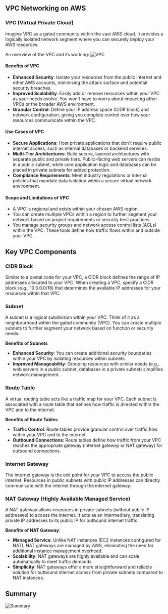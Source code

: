 ## VPC Networking on AWS

### VPC (Virtual Private Cloud)
Imagine VPC as a gated community within the vast AWS cloud. It provides a logically isolated network segment where you can securely deploy your AWS resources.

An overview of the VPC and its working:
![VPC](https://imgur.com/HKjSph1.png)

#### Benefits of VPC
* **Enhanced Security**: Isolate your resources from the public internet and other AWS accounts, minimising the attack surface and potential security breaches.
* **Improved Scalability**: Easily add or remove resources within your VPC as your needs evolve. You won't have to worry about impacting other VPCs or the broader AWS environment.
* **Granular Control**: Define your IP address space (CIDR block) and network configuration, giving you complete control over how your resources communicate within the VPC.

#### Use Cases of VPC
* **Secure Applications**: Host private applications that don't require public internet access, such as internal databases or backend services.
* **Multi-Tier Architectures**: Build secure, layered architectures with separate public and private tiers. Public-facing web servers can reside in a public subnet, while core application logic and databases can be placed in private subnets for added protection.
* **Compliance Requirements**: Meet industry regulations or internal policies that mandate data isolation within a secure virtual network environment.

#### Scope and Limitations of VPC
* A VPC is regional and exists within your chosen AWS region.
* You can create multiple VPCs within a region to further segment your network based on project requirements or security best practices.
* You manage security groups and network access control lists (ACLs) within the VPC. These tools define how traffic flows within and outside your VPC.

## Key VPC Components
### CIDR Block
Similar to a postal code for your VPC, a CIDR block defines the range of IP addresses allocated to your VPC. When creating a VPC, specify a CIDR block (e.g., 10.0.0.0/16) that determines the available IP addresses for your resources within that VPC.

### Subnet
A subnet is a logical subdivision within your VPC. Think of it as a neighbourhood within the gated community (VPC). You can create multiple subnets to further segment your network based on function or security needs.

**Benefits of Subnets**
* **Enhanced Security**: You can create additional security boundaries within your VPC by isolating resources within subnets.
* **Improved Manageability**: Grouping resources with similar needs (e.g., web servers in a public subnet, databases in a private subnet) simplifies network management.

### Route Table
A virtual routing table acts like a traffic map for your VPC. Each subnet is associated with a route table that defines how traffic is directed within the VPC and to the internet.

**Benefits of Route Tables**
* **Traffic Control**: Route tables provide granular control over traffic flow within your VPC and to the internet.
* **Outbound Connections**: Route tables define how traffic from your VPC reaches the appropriate gateway (internet gateway or NAT gateway) for outbound connections.

### Internet Gateway
The internet gateway is the exit point for your VPC to access the public internet. Resources in public subnets with public IP addresses can directly communicate with the internet through the internet gateway.

### NAT Gateway (Highly Available Managed Service)
A NAT gateway allows resources in private subnets (without public IP addresses) to access the internet. It acts as an intermediary, translating private IP addresses to its public IP for outbound internet traffic.  

**Benefits of NAT Gateway**:

* **Managed Service**: Unlike NAT instances (EC2 instances configured for NAT), NAT gateways are managed by AWS, eliminating the need for additional instance management overhead.
* **Scalability**: NAT gateways are highly available and can scale automatically to meet traffic demands.
* **Simplicity**: NAT gateways offer a more straightforward and reliable solution for outbound internet access from private subnets compared to NAT instances. 

## Summary
![Summary](https://i.imgur.com/K2LsHSR.png)